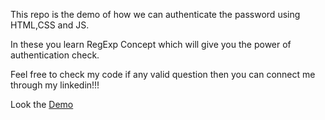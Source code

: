 This repo is the demo of how we can authenticate the password using HTML,CSS and JS.

In these you learn RegExp Concept which will give you the power of authentication check. 

Feel free to check my code if any valid question then you can connect me through my linkedin!!!

Look the [Demo](https://shrikant-surwase.github.io/Shrikant-Surwase.github.io-password-validation/)
